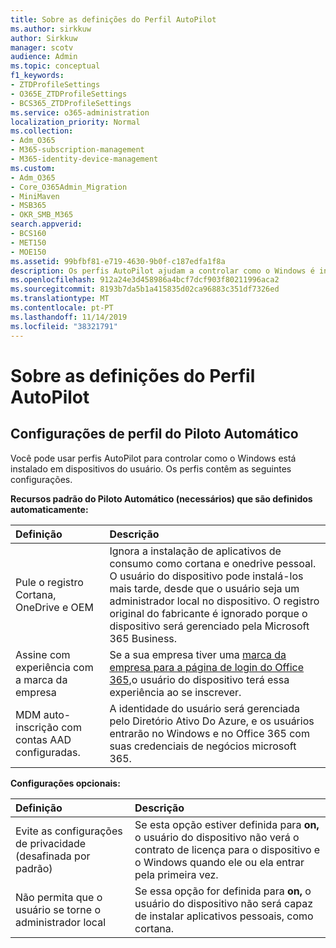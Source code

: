 ```yaml
---
title: Sobre as definições do Perfil AutoPilot
ms.author: sirkkuw
author: Sirkkuw
manager: scotv
audience: Admin
ms.topic: conceptual
f1_keywords:
- ZTDProfileSettings
- O365E_ZTDProfileSettings
- BCS365_ZTDProfileSettings
ms.service: o365-administration
localization_priority: Normal
ms.collection:
- Adm_O365
- M365-subscription-management
- M365-identity-device-management
ms.custom:
- Adm_O365
- Core_O365Admin_Migration
- MiniMaven
- MSB365
- OKR_SMB_M365
search.appverid:
- BCS160
- MET150
- MOE150
ms.assetid: 99bfbf81-e719-4630-9b0f-c187edfa1f8a
description: Os perfis AutoPilot ajudam a controlar como o Windows é instalado em dispositivos de usuário. Os perfis contêm configurações padrão e opcionais, como pular a instalação cortana.
ms.openlocfilehash: 912a24e3d458986a4bcf7dcf903f80211996aca2
ms.sourcegitcommit: 8193b7da5b1a415835d02ca96883c351df7326ed
ms.translationtype: MT
ms.contentlocale: pt-PT
ms.lasthandoff: 11/14/2019
ms.locfileid: "38321791"
---
```

# <a name="about-autopilot-profile-settings"></a>Sobre as definições do Perfil AutoPilot

## <a name="autopilot-profile-settings"></a>Configurações de perfil do Piloto Automático

Você pode usar perfis AutoPilot para controlar como o Windows está instalado em dispositivos do usuário. Os perfis contêm as seguintes configurações.
  
 **Recursos padrão do Piloto Automático (necessários) que são definidos automaticamente:**
  
|**Definição**|**Descrição**|
|:-----|:-----|
|Pule o registro Cortana, OneDrive e OEM  <br/> |Ignora a instalação de aplicativos de consumo como cortana e onedrive pessoal. O usuário do dispositivo pode instalá-los mais tarde, desde que o usuário seja um administrador local no dispositivo. O registro original do fabricante é ignorado porque o dispositivo será gerenciado pela Microsoft 365 Business.  <br/> |
|Assine com experiência com a marca da empresa  <br/> |Se a sua empresa tiver uma [marca da empresa para a página de login do Office 365,](https://support.office.com/article/a1229cdb-ce19-4da5-90c7-2b9b146aef0a)o usuário do dispositivo terá essa experiência ao se inscrever.  <br/> |
|MDM auto-inscrição com contas AAD configuradas.  <br/> |A identidade do usuário será gerenciada pelo Diretório Ativo Do Azure, e os usuários entrarão no Windows e no Office 365 com suas credenciais de negócios microsoft 365.  <br/> |
   
 **Configurações opcionais:**
  
|**Definição**|**Descrição**|
|:-----|:-----|
|Evite as configurações de privacidade (desafinada por padrão)  <br/> |Se esta opção estiver definida para **on,** o usuário do dispositivo não verá o contrato de licença para o dispositivo e o Windows quando ele ou ela entrar pela primeira vez.  <br/> |
|Não permita que o usuário se torne o administrador local  <br/> |Se essa opção for definida para **on,** o usuário do dispositivo não será capaz de instalar aplicativos pessoais, como cortana.<br/> |
   

